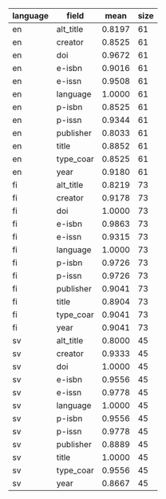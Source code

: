 | language   | field     |   mean |   size |
|------------|-----------|--------|--------|
| en         | alt_title | 0.8197 |     61 |
| en         | creator   | 0.8525 |     61 |
| en         | doi       | 0.9672 |     61 |
| en         | e-isbn    | 0.9016 |     61 |
| en         | e-issn    | 0.9508 |     61 |
| en         | language  | 1.0000 |     61 |
| en         | p-isbn    | 0.8525 |     61 |
| en         | p-issn    | 0.9344 |     61 |
| en         | publisher | 0.8033 |     61 |
| en         | title     | 0.8852 |     61 |
| en         | type_coar | 0.8525 |     61 |
| en         | year      | 0.9180 |     61 |
| fi         | alt_title | 0.8219 |     73 |
| fi         | creator   | 0.9178 |     73 |
| fi         | doi       | 1.0000 |     73 |
| fi         | e-isbn    | 0.9863 |     73 |
| fi         | e-issn    | 0.9315 |     73 |
| fi         | language  | 1.0000 |     73 |
| fi         | p-isbn    | 0.9726 |     73 |
| fi         | p-issn    | 0.9726 |     73 |
| fi         | publisher | 0.9041 |     73 |
| fi         | title     | 0.8904 |     73 |
| fi         | type_coar | 0.9041 |     73 |
| fi         | year      | 0.9041 |     73 |
| sv         | alt_title | 0.8000 |     45 |
| sv         | creator   | 0.9333 |     45 |
| sv         | doi       | 1.0000 |     45 |
| sv         | e-isbn    | 0.9556 |     45 |
| sv         | e-issn    | 0.9778 |     45 |
| sv         | language  | 1.0000 |     45 |
| sv         | p-isbn    | 0.9556 |     45 |
| sv         | p-issn    | 0.9778 |     45 |
| sv         | publisher | 0.8889 |     45 |
| sv         | title     | 1.0000 |     45 |
| sv         | type_coar | 0.9556 |     45 |
| sv         | year      | 0.8667 |     45 |
